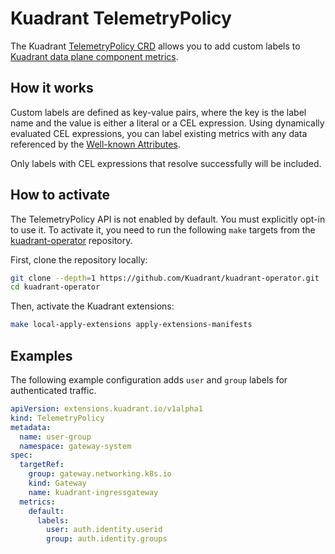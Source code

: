 # Kuadrant TelemetryPolicy

The Kuadrant [TelemetryPolicy CRD](../reference/telemetrypolicy.md) allows you to add custom labels to [Kuadrant data plane component metrics](//TODO).

## How it works

Custom labels are defined as key-value pairs, where the key is the label name and the value is either a literal or a CEL expression.
Using dynamically evaluated CEL expressions, you can label existing metrics with any data referenced by the [Well-known Attributes](https://github.com/Kuadrant/architecture/blob/main/rfcs/0002-well-known-attributes.md).

Only labels with CEL expressions that resolve successfully will be included.

## How to activate

The TelemetryPolicy API is not enabled by default. You must explicitly opt-in to use it.
To activate it, you need to run the following `make` targets from the [kuadrant-operator](https://github.com/Kuadrant/kuadrant-operator) repository.

First, clone the repository locally:

```bash
git clone --depth=1 https://github.com/Kuadrant/kuadrant-operator.git
cd kuadrant-operator
```

Then, activate the Kuadrant extensions:

```bash
make local-apply-extensions apply-extensions-manifests
```

## Examples

The following example configuration adds `user` and `group` labels for authenticated traffic.

```yaml
apiVersion: extensions.kuadrant.io/v1alpha1
kind: TelemetryPolicy
metadata:
  name: user-group
  namespace: gateway-system
spec:
  targetRef:
    group: gateway.networking.k8s.io
    kind: Gateway
    name: kuadrant-ingressgateway
  metrics:
    default:
      labels:
        user: auth.identity.userid
        group: auth.identity.groups
```